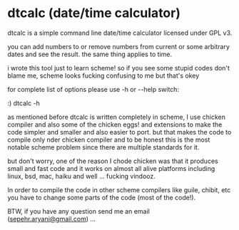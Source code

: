 dtcalc (date/time calculator)
======

dtcalc is a simple command line date/time calculator licensed under GPL v3.

you can add numbers to or remove numbers from current or some arbitrary dates and see the result.
the same thing applies to time.

i wrote this tool just to learn scheme! so if you see some stupid codes don't blame me, 
scheme looks fucking confusing to me but that's okey

for complete list of options please use -h or --help switch:

:) dtcalc -h

as mentioned before dtcalc is written completely in scheme, I use chicken compiler and also some of the chicken eggs! 
and extensions to make the code simpler and smaller and also easier to port. but that makes the code to compile only 
nder chicken compiler and to be honest this is the most notable scheme problem since there are multiple standards for it. 

but don't worry, one of the reason I chode chicken was that it produces small and fast code and it works on almost all
alive platforms including linux, bsd, mac, haiku and well ... fucking vindooz.

In order to compile the code in other scheme compilers like guile, chibit, etc you have to change some parts 
of the code (most of the code!). 

BTW, if you have any question send me an email (sepehr.aryani@gmail.com)
...
